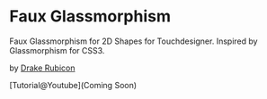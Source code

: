 # Faux Glassmorphism

Faux Glassmorphism for 2D Shapes for Touchdesigner. Inspired by Glassmorphism for CSS3. 

by [Drake Rubicon](https://www.instagram.com/drake_rubicon/)


[Tutorial@Youtube](Coming Soon)
